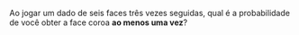 Ao jogar um dado de seis faces três vezes seguidas, qual é a probabilidade de você obter a face coroa **ao menos uma vez**?